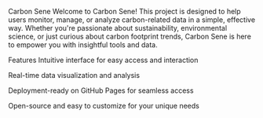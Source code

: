 Carbon Sene
Welcome to Carbon Sene! This project is designed to help users monitor, manage, or analyze carbon-related data in a simple, effective way. Whether you're passionate about sustainability, environmental science, or just curious about carbon footprint trends, Carbon Sene is here to empower you with insightful tools and data.

Features
Intuitive interface for easy access and interaction

Real-time data visualization and analysis

Deployment-ready on GitHub Pages for seamless access

Open-source and easy to customize for your unique needs
